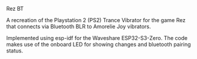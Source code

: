 Rez BT

A recreation of the Playstation 2 (PS2) Trance Vibrator for the game Rez that connects via Bluetooth BLR to Amorelie Joy vibrators.

Implemented using esp-idf for the Waveshare ESP32-S3-Zero.
The code makes use of the onboard LED for showing changes and bluetooth pairing status.